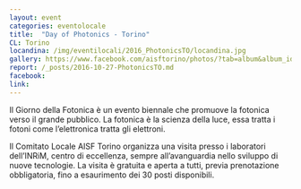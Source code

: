 ```yaml
---
layout: event
categories: eventolocale
title:  "Day of Photonics - Torino"
CL: Torino
locandina: /img/eventilocali/2016_PhotonicsTO/locandina.jpg
gallery: https://www.facebook.com/aisftorino/photos/?tab=album&album_id=1787779488163871
report: /_posts/2016-10-27-PhotonicsTO.md
facebook:
link: 
---
```


Il Giorno della Fotonica è un evento biennale che promuove la fotonica verso il grande pubblico.  La fotonica è la scienza della luce, essa tratta i fotoni come l’elettronica tratta gli elettroni. 

Il Comitato Locale AISF Torino organizza una visita presso i laboratori dell’INRiM, centro di eccellenza, sempre all’avanguardia nello sviluppo di nuove tecnologie. La visita è gratuita e aperta a tutti, previa prenotazione obbligatoria, fino a esaurimento dei 30 posti disponibili. 
